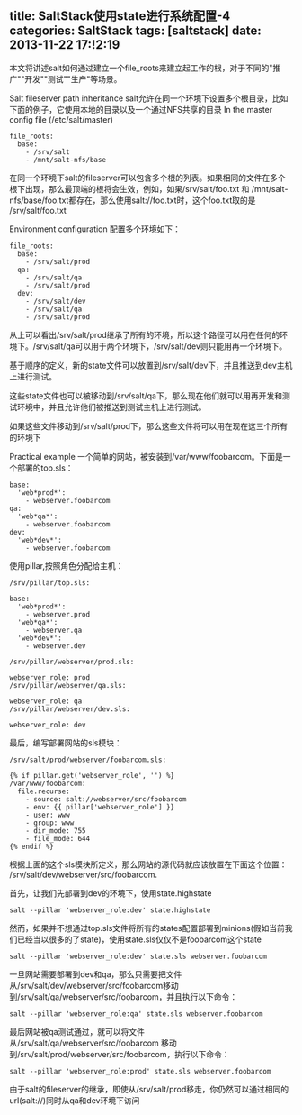 title: SaltStack使用state进行系统配置-4
categories: SaltStack
tags: [saltstack]
date: 2013-11-22 17:!2:19
---
本文将讲述salt如何通过建立一个file_roots来建立起工作的根，对于不同的"推广""开发""测试""生产"等场景。

Salt fileserver path inheritance
salt允许在同一个环境下设置多个根目录，比如下面的例子，它使用本地的目录以及一个通过NFS共享的目录
In the master config file (/etc/salt/master)<!--more-->
```
file_roots:
  base:
    - /srv/salt
    - /mnt/salt-nfs/base
```
在同一个环境下salt的fileserver可以包含多个根的列表。如果相同的文件在多个根下出现，那么最顶端的根将会生效，例如，如果/srv/salt/foo.txt 和 /mnt/salt-nfs/base/foo.txt都存在，那么使用salt://foo.txt时，这个foo.txt取的是 /srv/salt/foo.txt

Environment configuration
配置多个环境如下：
```
file_roots:
  base:
    - /srv/salt/prod
  qa:
    - /srv/salt/qa
    - /srv/salt/prod
  dev:
    - /srv/salt/dev
    - /srv/salt/qa
    - /srv/salt/prod
```
从上可以看出/srv/salt/prod继承了所有的环境，所以这个路径可以用在任何的环境下。/srv/salt/qa可以用于两个环境下，/srv/salt/dev则只能用再一个环境下。

基于顺序的定义，新的state文件可以放置到/srv/salt/dev下，并且推送到dev主机上进行测试。

这些state文件也可以被移动到/srv/salt/qa下，那么现在他们就可以用再开发和测试环境中，并且允许他们被推送到测试主机上进行测试。

如果这些文件移动到/srv/salt/prod下，那么这些文件将可以用在现在这三个所有的环境下

Practical example
一个简单的网站，被安装到/var/www/foobarcom。下面是一个部署的top.sls：
```
base:
  'web*prod*':
    - webserver.foobarcom
qa:
  'web*qa*':
    - webserver.foobarcom
dev:
  'web*dev*':
    - webserver.foobarcom
```
使用pillar,按照角色分配给主机：
```
/srv/pillar/top.sls:

base:
  'web*prod*':
    - webserver.prod
  'web*qa*':
    - webserver.qa
  'web*dev*':
    - webserver.dev
```
```
/srv/pillar/webserver/prod.sls:

webserver_role: prod
/srv/pillar/webserver/qa.sls:

webserver_role: qa
/srv/pillar/webserver/dev.sls:

webserver_role: dev
```
最后，编写部署网站的sls模块：
```
/srv/salt/prod/webserver/foobarcom.sls:

{% if pillar.get('webserver_role', '') %}
/var/www/foobarcom:
  file.recurse:
    - source: salt://webserver/src/foobarcom
    - env: {{ pillar['webserver_role'] }}
    - user: www
    - group: www
    - dir_mode: 755
    - file_mode: 644
{% endif %}
```
根据上面的这个sls模块所定义，那么网站的源代码就应该放置在下面这个位置：
/srv/salt/dev/webserver/src/foobarcom.

首先，让我们先部署到dev的环境下，使用state.highstate
```
salt --pillar 'webserver_role:dev' state.highstate
```
然而，如果并不想通过top.sls文件将所有的states配置部署到minions(假如当前我们已经当以很多的了state)，使用state.sls仅仅不是foobarcom这个state
```
salt --pillar 'webserver_role:dev' state.sls webserver.foobarcom
```
一旦网站需要部署到dev和qa，那么只需要把文件从/srv/salt/dev/webserver/src/foobarcom移动到/srv/salt/qa/webserver/src/foobarcom，并且执行以下命令：
```
salt --pillar 'webserver_role:qa' state.sls webserver.foobarcom
```
最后网站被qa测试通过，就可以将文件从/srv/salt/qa/webserver/src/foobarcom 移动到/srv/salt/prod/webserver/src/foobarcom，执行以下命令：
```
salt --pillar 'webserver_role:prod' state.sls webserver.foobarcom
```
由于salt的fileserver的继承，即使从/srv/salt/prod移走，你仍然可以通过相同的url(salt://)同时从qa和dev环境下访问







</br>